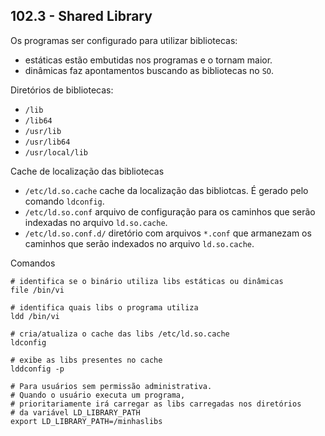 ## 102.3 - Shared Library

Os programas ser configurado para utilizar bibliotecas:
* estáticas estão embutidas nos programas e o tornam maior.
* dinâmicas faz apontamentos buscando as bibliotecas no `SO`.

Diretórios de bibliotecas:
* `/lib`
* `/lib64`
* `/usr/lib`
* `/usr/lib64`
* `/usr/local/lib`

Cache de localização das bibliotecas
* `/etc/ld.so.cache` cache da localização das bibliotcas. É gerado pelo comando `ldconfig`.
* `/etc/ld.so.conf` arquivo de configuração para os caminhos que serão indexadas no arquivo `ld.so.cache`.
* `/etc/ld.so.conf.d/` diretório com arquivos `*.conf` que armanezam os caminhos que serão indexados no arquivo `ld.so.cache`.

Comandos
```shell
# identifica se o binário utiliza libs estáticas ou dinâmicas
file /bin/vi

# identifica quais libs o programa utiliza
ldd /bin/vi

# cria/atualiza o cache das libs /etc/ld.so.cache
ldconfig

# exibe as libs presentes no cache
lddconfig -p

# Para usuários sem permissão administrativa.
# Quando o usuário executa um programa,
# prioritariamente irá carregar as libs carregadas nos diretórios
# da variável LD_LIBRARY_PATH
export LD_LIBRARY_PATH=/minhaslibs
```
